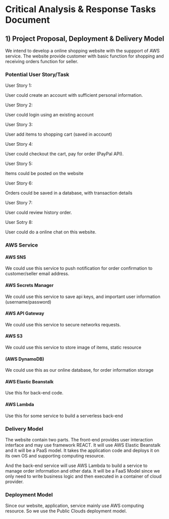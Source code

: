 # Critical Analysis & Response Tasks Document
## 1) Project Proposal, Deployment & Delivery Model
We intend to develop a online shopping website with the suppport of AWS service. The website provide customer with basic function for shopping and receiving orders function for seller.

### Potential User Story/Task
User Story 1:

User could create an account with sufficient personal information.

User Story 2:

User could login using an existing account

User Story 3:

User add items to shopping cart (saved in account)

User Story 4:

User could checkout the cart, pay for order (PayPal API).

User Story 5:

Items could be posted on the website

User Story 6:

Orders could be saved in a database, with transaction details

User Story 7:

User could review history order.

User Sotry 8:

User could do a online chat on this website.

### AWS Service 
#### AWS SNS
We could use this service to push notification for order confirmation to customer/seller email address.
#### AWS Secrets Manager
We could use this service to save api keys, and important user information (username/password)
#### AWS API Gateway
We could use this service to secure networks requests.
#### AWS S3
We could use this service to store image of items, static resource
#### (AWS DynamoDB)
We could use this as our online database, for order information storage
#### AWS Elastic Beanstalk
Use this for back-end code.
#### AWS Lambda
Use this for some service to build a serverless back-end

### Delivery Model
The website contain two parts. The front-end provides user interaction interface and may use framework REACT. It will use AWS Elastic Beanstalk and it will be a PaaS model. It takes the application code and deploys it on its own OS and supporting computing resource.

And the back-end service will use AWS Lambda to build a service to manage order information and other data. It will be a FaaS Model since we only need to write business logic and then executed in a container of cloud provider.
### Deployment Model
Since our website, application, service mainly use AWS computing resource. So we use the Public Clouds deployment model.
